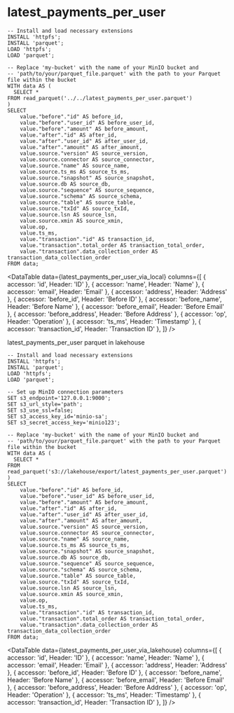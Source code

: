 
# latest_payments_per_user

```latest_payments_per_user_via_local
-- Install and load necessary extensions
INSTALL 'httpfs';
INSTALL 'parquet';
LOAD 'httpfs';
LOAD 'parquet';

-- Replace 'my-bucket' with the name of your MinIO bucket and
-- 'path/to/your/parquet_file.parquet' with the path to your Parquet file within the bucket
WITH data AS (
  SELECT *
FROM read_parquet('../../latest_payments_per_user.parquet')
)
SELECT 
    value."before"."id" AS before_id,
    value."before"."user_id" AS before_user_id,
    value."before"."amount" AS before_amount,
    value."after"."id" AS after_id,
    value."after"."user_id" AS after_user_id,
    value."after"."amount" AS after_amount,
    value.source."version" AS source_version,
    value.source.connector AS source_connector,
    value.source."name" AS source_name,
    value.source.ts_ms AS source_ts_ms,
    value.source."snapshot" AS source_snapshot,
    value.source.db AS source_db,
    value.source."sequence" AS source_sequence,
    value.source."schema" AS source_schema,
    value.source."table" AS source_table,
    value.source."txId" AS source_txId,
    value.source.lsn AS source_lsn,
    value.source.xmin AS source_xmin,
    value.op,
    value.ts_ms,
    value."transaction"."id" AS transaction_id,
    value."transaction".total_order AS transaction_total_order,
    value."transaction".data_collection_order AS transaction_data_collection_order
FROM data;
```

<BarChart 
    data={latest_payments_per_user_via_local} 
    y=after_amount 
    x=after_id
    series=after_user_id
/>

<DataTable
  data={latest_payments_per_user_via_local}
  columns={[
    { accessor: 'id', Header: 'ID' },
    { accessor: 'name', Header: 'Name' },
    { accessor: 'email', Header: 'Email' },
    { accessor: 'address', Header: 'Address' },
    { accessor: 'before_id', Header: 'Before ID' },
    { accessor: 'before_name', Header: 'Before Name' },
    { accessor: 'before_email', Header: 'Before Email' },
    { accessor: 'before_address', Header: 'Before Address' },
    { accessor: 'op', Header: 'Operation' },
    { accessor: 'ts_ms', Header: 'Timestamp' },
    { accessor: 'transaction_id', Header: 'Transaction ID' },
  ]}
/>



latest_payments_per_user parquet in lakehouse
```latest_payments_per_user_via_lakehouse
-- Install and load necessary extensions
INSTALL 'httpfs';
INSTALL 'parquet';
LOAD 'httpfs';
LOAD 'parquet';

-- Set up MinIO connection parameters
SET s3_endpoint='127.0.0.1:9000';
SET s3_url_style='path';
SET s3_use_ssl=false;
SET s3_access_key_id='minio-sa';
SET s3_secret_access_key='minio123';

-- Replace 'my-bucket' with the name of your MinIO bucket and
-- 'path/to/your/parquet_file.parquet' with the path to your Parquet file within the bucket
WITH data AS (
  SELECT *
FROM read_parquet('s3://lakehouse/export/latest_payments_per_user.parquet')
)
SELECT 
    value."before"."id" AS before_id,
    value."before"."user_id" AS before_user_id,
    value."before"."amount" AS before_amount,
    value."after"."id" AS after_id,
    value."after"."user_id" AS after_user_id,
    value."after"."amount" AS after_amount,
    value.source."version" AS source_version,
    value.source.connector AS source_connector,
    value.source."name" AS source_name,
    value.source.ts_ms AS source_ts_ms,
    value.source."snapshot" AS source_snapshot,
    value.source.db AS source_db,
    value.source."sequence" AS source_sequence,
    value.source."schema" AS source_schema,
    value.source."table" AS source_table,
    value.source."txId" AS source_txId,
    value.source.lsn AS source_lsn,
    value.source.xmin AS source_xmin,
    value.op,
    value.ts_ms,
    value."transaction"."id" AS transaction_id,
    value."transaction".total_order AS transaction_total_order,
    value."transaction".data_collection_order AS transaction_data_collection_order
FROM data;
```

<BarChart 
    data={latest_payments_per_user_via_lakehouse} 
    y=after_amount 
    x=after_id
    series=after_user_id
/>

<DataTable
  data={latest_payments_per_user_via_lakehouse}
  columns={[
    { accessor: 'id', Header: 'ID' },
    { accessor: 'name', Header: 'Name' },
    { accessor: 'email', Header: 'Email' },
    { accessor: 'address', Header: 'Address' },
    { accessor: 'before_id', Header: 'Before ID' },
    { accessor: 'before_name', Header: 'Before Name' },
    { accessor: 'before_email', Header: 'Before Email' },
    { accessor: 'before_address', Header: 'Before Address' },
    { accessor: 'op', Header: 'Operation' },
    { accessor: 'ts_ms', Header: 'Timestamp' },
    { accessor: 'transaction_id', Header: 'Transaction ID' },
  ]}
/>

